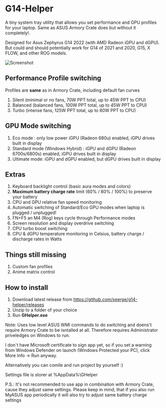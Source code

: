 # G14-Helper

A tiny system tray utility that allows you set performance and GPU profiles for your laptop. Same as ASUS Armory Crate does but without it completely!. 

Designed for Asus Zephyrus G14 2022 (with AMD Radeon iGPU and dGPU). But could and should potentially work for G14 of 2021 and 2020, G15, X FLOW, and other ROG models.

![Screenshot](https://github.com/seerge/g14-helper/blob/main/screenshot.png)

## Performance Profile switching 

Profiles are **same** as in Armory Crate, including default fan curves

1. Silent (minimal or no fans, 70W PPT total, up to 45W PPT to CPU)
2. Balanced (balanced fans, 100W PPT total, up to 45W PPT to CPU)
3. Turbo (intense fans, 125W PPT total, up to 80W PPT to CPU) 

## GPU Mode switching

1. Eco mode : only low power iGPU (Radeon 680u) enabled, iGPU drives built in display
2. Standard mode (Windows Hybrid) : iGPU and dGPU (Radeon 6700s/6800s) enabled, iGPU drives built in display
3. Ultimate mode: iGPU and dGPU enabled, but dGPU drives built in display

## Extras

1. Keyboard backlight control (basic aura modes and colors)
2. **Maximum battery charge rate** limit (60% / 80% / 100%) to preserve your battery
3. CPU and GPU relative fan speed monitoring 
4. Automatic switching of Standard/Eco GPU modes when laptop is plugged / unplugged!
5. FN+F5 an M4 (Rog) keys cycle through Performance modes
6. Screen resolution and display overdrive switching
7. CPU turbo boost switching
8. CPU & dGPU temperature monitoring in Celsius, battery charge / discharge rates in Watts

## Things still missing

1. Custom fan profiles
2. Anime matrix control

## How to install

1. Download latest release from https://github.com/seerge/g14-helper/releases
2. Unzip to a folder of your choice
3. Run **GHelper.exe**

Note: Uses low level ASUS WMI commands to do switching and doens't require Armory Crate to be isntalled at all. 
Therefore requires Administrator priveledges on Windows to run.

I don`t have Microsoft certificate to sign app yet, so if you set a warning from Windows Defender on launch (Windows Protected your PC), click More Info -> Run anyway.

Alternatively you can comile and run project by yourself :)

Settings file is storer at %AppData%\GHelper

P.S.: It's not recommended to use app in combination with Armory Crate, cause they adjust same settings.
Please keep in mind, that if you also run MyASUS app periodically it will also try to adjust same battery charge settings
